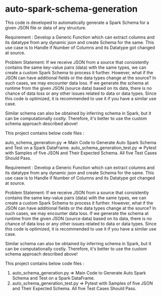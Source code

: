 # auto-spark-schema-generation
This code is developed to automatically generate a Spark Schema for a given JSON file or data of any structure.

Requirement : Develop a Generic Function which can extract columns and its datatype from any dynamic json and create Schema for the same. This use case is to Handle if Number of Columns and its Datatype got changed at source.

Problem Statement: If we receive JSON from a source that consistently contains the same key-value pairs (data) with the same types, we can create a custom Spark Schema to process it further. However, what if the JSON can have additional fields or the data types change at the source? In such cases, we may encounter data loss. If we generate the schema at runtime from the given JSON (source data) based on its data, there is no chance of data loss or any other issues related to data or data types. Since this code is optimized, it is recommended to use it if you have a similar use case.

Similar schema can also be obtained by inferring schema in Spark, but it can be computationally costly. Therefore, it's better to use the custom schema approach described above!

This project contains below code files :

auto_schema_generation.py => Main Code to Generate Auto Spark Schema and Test on a Spark DataFrame.
auto_schema_generation_test.py => Pytest with Samples of five JSON and Their Expected Schema. All five Test Cases Should Pass.

Requirement : 
    Develop a Generic Function which can extract columns and its datatype from any dynamic json and create Schema for the same.
    This use case is to Handle if Number of Columns and its Datatype got changed at source.
	

Problem Statement: If we receive JSON from a source that consistently contains the same key-value pairs (data) with the same types, we can create a custom Spark Schema to process it further. However, what if the JSON can have additional fields or the data types change at the source? In such cases, we may encounter data loss. If we generate the schema at runtime from the given JSON (source data) based on its data, there is no chance of data loss or any other issues related to data or data types. Since this code is optimized, it is recommended to use it if you have a similar use case.

Similar schema can also be obtained by inferring schema in Spark, but it can be computationally costly. Therefore, it's better to use the custom schema approach described above!

This project contains below code files :
1. auto_schema_generation.py => Main Code to Generate Auto Spark Schema and Test on a Spark DataFrame.
2. auto_schema_generation_test.py => Pytest with Samples of five JSON and Their Expected Schema. All five Test Cases Should Pass.
